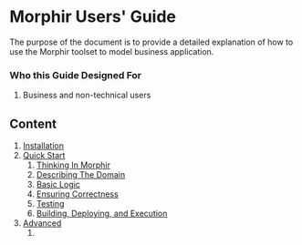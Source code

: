 # Morphir Users' Guide
The purpose of the document is to provide a detailed explanation of how to use the Morphir toolset to model business application.

### Who this Guide Designed For
1. Business and non-technical users

## Content
1. [Installation](#)
2. [Quick Start](#)
    1. [Thinking In Morphir](#)
    2. [Describing The Domain](#)
    3. [Basic Logic](#)
    4. [Ensuring Correctness](#)
    5. [Testing](#)
    6. [Building, Deploying, and Execution](#)
3. [Advanced](#)
    1. [](#)